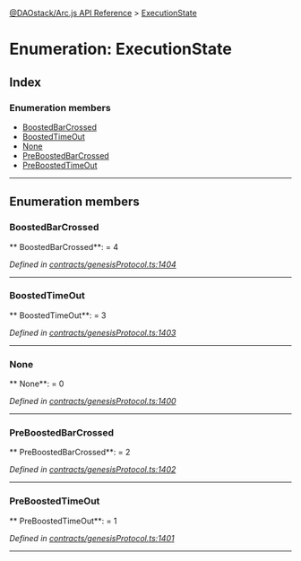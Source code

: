 [@DAOstack/Arc.js API Reference](../README.md) > [ExecutionState](../enums/executionstate.md)



# Enumeration: ExecutionState

## Index

### Enumeration members

* [BoostedBarCrossed](executionstate.md#boostedbarcrossed)
* [BoostedTimeOut](executionstate.md#boostedtimeout)
* [None](executionstate.md#none)
* [PreBoostedBarCrossed](executionstate.md#preboostedbarcrossed)
* [PreBoostedTimeOut](executionstate.md#preboostedtimeout)



---
## Enumeration members
<a id="boostedbarcrossed"></a>

###  BoostedBarCrossed

** BoostedBarCrossed**:    = 4

*Defined in [contracts/genesisProtocol.ts:1404](https://github.com/daostack/arc.js/blob/0fff6d4/lib/contracts/genesisProtocol.ts#L1404)*





___

<a id="boostedtimeout"></a>

###  BoostedTimeOut

** BoostedTimeOut**:    = 3

*Defined in [contracts/genesisProtocol.ts:1403](https://github.com/daostack/arc.js/blob/0fff6d4/lib/contracts/genesisProtocol.ts#L1403)*





___

<a id="none"></a>

###  None

** None**:    = 0

*Defined in [contracts/genesisProtocol.ts:1400](https://github.com/daostack/arc.js/blob/0fff6d4/lib/contracts/genesisProtocol.ts#L1400)*





___

<a id="preboostedbarcrossed"></a>

###  PreBoostedBarCrossed

** PreBoostedBarCrossed**:    = 2

*Defined in [contracts/genesisProtocol.ts:1402](https://github.com/daostack/arc.js/blob/0fff6d4/lib/contracts/genesisProtocol.ts#L1402)*





___

<a id="preboostedtimeout"></a>

###  PreBoostedTimeOut

** PreBoostedTimeOut**:    = 1

*Defined in [contracts/genesisProtocol.ts:1401](https://github.com/daostack/arc.js/blob/0fff6d4/lib/contracts/genesisProtocol.ts#L1401)*





___


